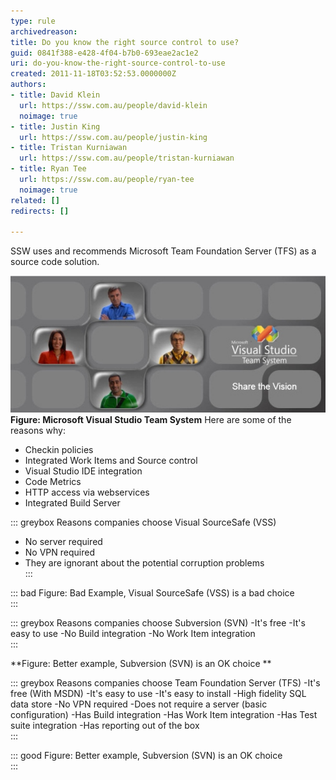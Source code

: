 ```yaml
---
type: rule
archivedreason: 
title: Do you know the right source control to use?
guid: 0841f388-e428-4f04-b7b0-693eae2ac1e2
uri: do-you-know-the-right-source-control-to-use
created: 2011-11-18T03:52:53.0000000Z
authors:
- title: David Klein
  url: https://ssw.com.au/people/david-klein
  noimage: true
- title: Justin King
  url: https://ssw.com.au/people/justin-king
- title: Tristan Kurniawan
  url: https://ssw.com.au/people/tristan-kurniawan
- title: Ryan Tee
  url: https://ssw.com.au/people/ryan-tee
  noimage: true
related: []
redirects: []

---
```


SSW uses and recommends Microsoft Team Foundation Server (TFS) as a source code solution.   
<!--endintro-->
![](/rules/do-you-know-the-right-source-control-to-use/TFSTeam.jpg)**Figure: Microsoft Visual Studio Team System** 
Here are some of the reasons why:

* Checkin policies
* Integrated Work Items and Source control
* Visual Studio IDE integration
* Code Metrics
* HTTP access via webservices
* Integrated Build Server



::: greybox
Reasons companies choose Visual SourceSafe (VSS) 
 - No server required
 - No VPN required 
 - They are ignorant about the potential corruption problems  
:::


::: bad
Figure: Bad Example, Visual SourceSafe (VSS) is a bad choice  
:::

::: greybox
Reasons companies choose Subversion (SVN) 
 -It's free 
 -It's easy to use 
 -No Build integration 
 -No Work Item integration  
:::
 
**Figure: Better example, Subversion (SVN) is an OK choice 
** 

::: greybox
Reasons companies choose Team Foundation Server (TFS)
  -It's free (With MSDN)
  -It's easy to use 
 -It's easy to install 
 -High fidelity SQL data store 
 -No VPN required
 -Does not require a server (basic configuration) 
 -Has Build integration 
 -Has Work Item integration 
 -Has Test suite integration 
 -Has reporting out of the box  
:::


::: good
Figure: Better example, Subversion (SVN) is an OK choice  
:::

